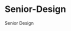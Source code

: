 # Senior-Design
Senior Design
<img href = "https://raw.githubusercontent.com/cmz97/Senior-Design/master/Senior%20Design%20PCB%20v0.1/Front.png">
<img href = "https://raw.githubusercontent.com/cmz97/Senior-Design/master/Senior%20Design%20PCB%20v0.1/Back.png">
